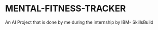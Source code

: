 # MENTAL-FITNESS-TRACKER
An AI Project that is done by me during the internship by IBM- SkillsBuild
